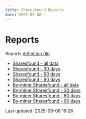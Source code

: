 ```yaml
---
title: Sharesfound Reports
date: 2025-06-08
---
```


# Reports

Reports [definition file](/conf/reports/sharesfound.yml).

* [Sharesfound - all data](/reports/sharesfound/Sharesfound.html)
* [Sharesfound - 30 days](/reports/sharesfound/Sharesfound-30-Days.html)
* [Sharesfound - 60 days](/reports/sharesfound/Sharesfound-60-Days.html)
* [Sharesfound - 90 days](/reports/sharesfound/Sharesfound-90-Days.html)
* [By-miner Sharesfound - all data](/reports/sharesfound/By-miner-Sharesfound.html)
* [By-miner Sharesfound - 30 days](/reports/sharesfound/By-miner-Sharesfound-30-Days.html)
* [By-miner Sharesfound - 60 days](/reports/sharesfound/By-miner-Sharesfound-60-Days.html)
* [By-miner Sharesfound - 90 days](/reports/sharesfound/By-miner-Sharesfound-90-Days.html)

Last updated: 2025-06-08 19:28
